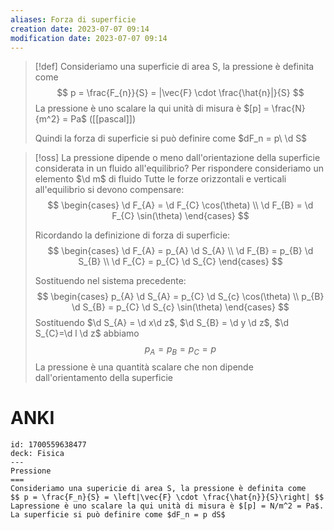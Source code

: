 ```yaml
---
aliases: Forza di superficie
creation date: 2023-07-07 09:14
modification date: 2023-07-07 09:14
---
```


> [!def]
> Consideriamo una superficie di area S, la pressione è definita come
> $$ p = \frac{F_{n}}{S} = |\vec{F} \cdot \frac{\hat{n}|}{S} $$
> La pressione è uno scalare la qui unità di misura è $[p] = \frac{N}{m^2} = Pa$ ([[pascal]])
>
>Quindi la forza di superficie si può definire come $dF_n = p\ \d S$

>[!oss]
>La pressione dipende o meno dall'orientazione della superficie considerata in un fluido all'equilibrio? Per rispondere consideriamo un elemento $\d m$ di fluido
>Tutte le forze orizzontali e verticali all'equilibrio si devono compensare:
>$$ \begin{cases}
>\d F_{A} = \d F_{C} \cos(\theta) \\
>\d F_{B} = \d F_{C} \sin(\theta)
>\end{cases} $$
>
>Ricordando la definizione di forza di superficie:
>$$ \begin{cases}
>\d F_{A} = p_{A} \d S_{A} \\
>\d F_{B} = p_{B} \d S_{B} \\
>\d F_{C} = p_{C} \d S_{C}
>\end{cases} $$
>
>Sostituendo nel sistema precedente:
>$$ \begin{cases}
>p_{A} \d S_{A} = p_{C} \d S_{c} \cos(\theta) \\
>p_{B} \d S_{B} = p_{C} \d S_{c} \sin(\theta)
>\end{cases} $$
>Sostituendo $\d S_{A} = \d x\d z$, $\d S_{B} = \d y \d z$, $\d S_{C}=\d l \d z$
>abbiamo
>$$ p_{A} = p_{B} = p_{C} = p $$
>La pressione è una quantità scalare che non dipende dall'orientamento della superficie

# ANKI

```anki
id: 1700559638477
deck: Fisica
---
Pressione
===
Consideriamo una supericie di area S, la pressione è definita come 
$$ p = \frac{F_n}{S} = \left|\vec{F} \cdot \frac{\hat{n}}{S}\right| $$
Lapressione è uno scalare la qui unità di misura è $[p] = N/m^2 = Pa$.
La superficie si può definire come $dF_n = p dS$
```
